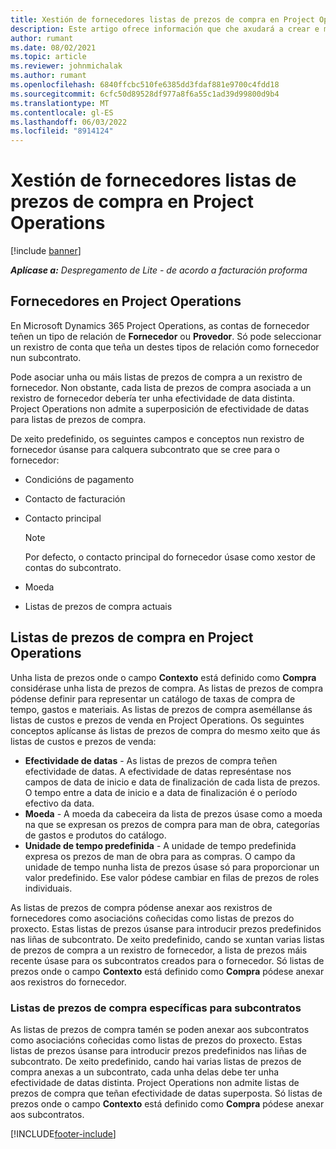 ```yaml
---
title: Xestión de fornecedores listas de prezos de compra en Project Operations
description: Este artigo ofrece información que che axudará a crear e manter datos de provedores e listas de prezos de compra para a subcontratación.
author: rumant
ms.date: 08/02/2021
ms.topic: article
ms.reviewer: johnmichalak
ms.author: rumant
ms.openlocfilehash: 6840ffcbc510fe6385dd3fdaf881e9700c4fdd18
ms.sourcegitcommit: 6cfc50d89528df977a8f6a55c1ad39d99800d9b4
ms.translationtype: MT
ms.contentlocale: gl-ES
ms.lasthandoff: 06/03/2022
ms.locfileid: "8914124"
---
```

# <a name="vendor-and-purchase-price-list-management-in-project-operations"></a>Xestión de fornecedores listas de prezos de compra en Project Operations

[!include [banner](../../includes/dataverse-preview.md)]

_**Aplícase a:** Despregamento de Lite - de acordo a facturación proforma_

## <a name="vendors-in-project-operations"></a>Fornecedores en Project Operations

En Microsoft Dynamics 365 Project Operations, as contas de fornecedor teñen un tipo de relación de **Fornecedor** ou **Provedor**. Só pode seleccionar un rexistro de conta que teña un destes tipos de relación como fornecedor nun subcontrato.

Pode asociar unha ou máis listas de prezos de compra a un rexistro de fornecedor. Non obstante, cada lista de prezos de compra asociada a un rexistro de fornecedor debería ter unha efectividade de data distinta. Project Operations non admite a superposición de efectividade de datas para listas de prezos de compra.

De xeito predefinido, os seguintes campos e conceptos nun rexistro de fornecedor úsanse para calquera subcontrato que se cree para o fornecedor:

- Condicións de pagamento
- Contacto de facturación
- Contacto principal

    > [!NOTE]
    > Por defecto, o contacto principal do fornecedor úsase como xestor de contas do subcontrato.

- Moeda
- Listas de prezos de compra actuais

## <a name="purchase-price-lists-in-project-operations"></a>Listas de prezos de compra en Project Operations

Unha lista de prezos onde o campo **Contexto** está definido como **Compra** considérase unha lista de prezos de compra. As listas de prezos de compra pódense definir para representar un catálogo de taxas de compra de tempo, gastos e materiais. As listas de prezos de compra aseméllanse ás listas de custos e prezos de venda en Project Operations. Os seguintes conceptos aplícanse ás listas de prezos de compra do mesmo xeito que ás listas de custos e prezos de venda:

- **Efectividade de datas** - As listas de prezos de compra teñen efectividade de datas. A efectividade de datas represéntase nos campos de data de inicio e data de finalización de cada lista de prezos. O tempo entre a data de inicio e a data de finalización é o período efectivo da data.
- **Moeda** - A moeda da cabeceira da lista de prezos úsase como a moeda na que se expresan os prezos de compra para man de obra, categorías de gastos e produtos do catálogo.
- **Unidade de tempo predefinida** - A unidade de tempo predefinida expresa os prezos de man de obra para as compras. O campo da unidade de tempo nunha lista de prezos úsase só para proporcionar un valor predefinido. Ese valor pódese cambiar en filas de prezos de roles individuais.

As listas de prezos de compra pódense anexar aos rexistros de fornecedores como asociacións coñecidas como listas de prezos do proxecto. Estas listas de prezos úsanse para introducir prezos predefinidos nas liñas de subcontrato. De xeito predefinido, cando se xuntan varias listas de prezos de compra a un rexistro de fornecedor, a lista de prezos máis recente úsase para os subcontratos creados para o fornecedor. Só listas de prezos onde o campo **Contexto** está definido como **Compra** pódese anexar aos rexistros do fornecedor.

### <a name="subcontract-specific-purchase-price-lists"></a>Listas de prezos de compra específicas para subcontratos

As listas de prezos de compra tamén se poden anexar aos subcontratos como asociacións coñecidas como listas de prezos do proxecto. Estas listas de prezos úsanse para introducir prezos predefinidos nas liñas de subcontrato. De xeito predefinido, cando hai varias listas de prezos de compra anexas a un subcontrato, cada unha delas debe ter unha efectividade de datas distinta. Project Operations non admite listas de prezos de compra que teñan efectividade de datas superposta. Só listas de prezos onde o campo **Contexto** está definido como **Compra** pódese anexar aos subcontratos.

[!INCLUDE[footer-include](../../includes/footer-banner.md)]
